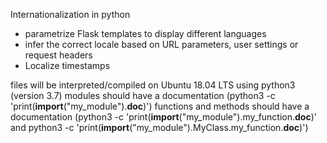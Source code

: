 Internationalization in python 
- parametrize Flask templates to display different languages
- infer the correct locale based on URL parameters, user settings or request headers
- Localize timestamps

files will be interpreted/compiled on Ubuntu 18.04 LTS using python3 (version 3.7)
modules should have a documentation (python3 -c 'print(__import__("my_module").__doc__)')
functions and methods should have a documentation (python3 -c 'print(__import__("my_module").my_function.__doc__)' and python3 -c 'print(__import__("my_module").MyClass.my_function.__doc__)')

